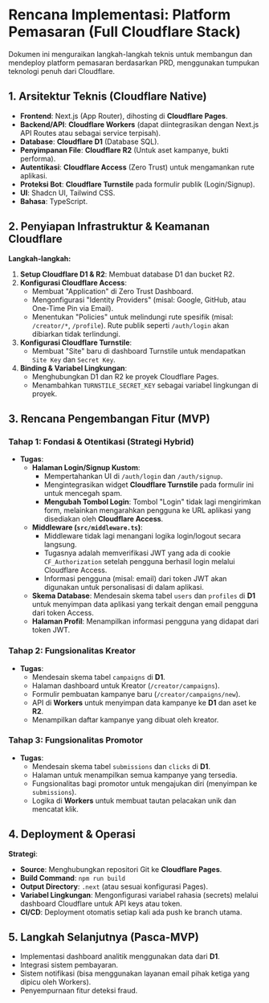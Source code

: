 # Rencana Implementasi: Platform Pemasaran (Full Cloudflare Stack)

Dokumen ini menguraikan langkah-langkah teknis untuk membangun dan mendeploy platform pemasaran berdasarkan PRD, menggunakan tumpukan teknologi penuh dari Cloudflare.

## 1. Arsitektur Teknis (Cloudflare Native)

- **Frontend**: Next.js (App Router), dihosting di **Cloudflare Pages**.
- **Backend/API**: **Cloudflare Workers** (dapat diintegrasikan dengan Next.js API Routes atau sebagai service terpisah).
- **Database**: **Cloudflare D1** (Database SQL).
- **Penyimpanan File**: **Cloudflare R2** (Untuk aset kampanye, bukti performa).
- **Autentikasi**: **Cloudflare Access** (Zero Trust) untuk mengamankan rute aplikasi.
- **Proteksi Bot**: **Cloudflare Turnstile** pada formulir publik (Login/Signup).
- **UI**: Shadcn UI, Tailwind CSS.
- **Bahasa**: TypeScript.

## 2. Penyiapan Infrastruktur & Keamanan Cloudflare

**Langkah-langkah:**
1.  **Setup Cloudflare D1 & R2**: Membuat database D1 dan bucket R2.
2.  **Konfigurasi Cloudflare Access**:
    - Membuat "Application" di Zero Trust Dashboard.
    - Mengonfigurasi "Identity Providers" (misal: Google, GitHub, atau One-Time Pin via Email).
    - Menentukan "Policies" untuk melindungi rute spesifik (misal: `/creator/*`, `/profile`). Rute publik seperti `/auth/login` akan dibiarkan tidak terlindungi.
3.  **Konfigurasi Cloudflare Turnstile**:
    - Membuat "Site" baru di dashboard Turnstile untuk mendapatkan `Site Key` dan `Secret Key`.
4.  **Binding & Variabel Lingkungan**:
    - Menghubungkan D1 dan R2 ke proyek Cloudflare Pages.
    - Menambahkan `TURNSTILE_SECRET_KEY` sebagai variabel lingkungan di proyek.

## 3. Rencana Pengembangan Fitur (MVP)

### Tahap 1: Fondasi & Otentikasi (Strategi Hybrid)
- **Tugas**:
    - **Halaman Login/Signup Kustom**:
        - Mempertahankan UI di `/auth/login` dan `/auth/signup`.
        - Mengintegrasikan widget **Cloudflare Turnstile** pada formulir ini untuk mencegah spam.
        - **Mengubah Tombol Login**: Tombol "Login" tidak lagi mengirimkan form, melainkan mengarahkan pengguna ke URL aplikasi yang disediakan oleh **Cloudflare Access**.
    - **Middleware (`src/middleware.ts`)**:
        - Middleware tidak lagi menangani logika login/logout secara langsung.
        - Tugasnya adalah memverifikasi JWT yang ada di cookie `CF_Authorization` setelah pengguna berhasil login melalui Cloudflare Access.
        - Informasi pengguna (misal: email) dari token JWT akan digunakan untuk personalisasi di dalam aplikasi.
    - **Skema Database**: Mendesain skema tabel `users` dan `profiles` di **D1** untuk menyimpan data aplikasi yang terkait dengan email pengguna dari token Access.
    - **Halaman Profil**: Menampilkan informasi pengguna yang didapat dari token JWT.

### Tahap 2: Fungsionalitas Kreator
- **Tugas**:
    - Mendesain skema tabel `campaigns` di **D1**.
    - Halaman dashboard untuk Kreator (`/creator/campaigns`).
    - Formulir pembuatan kampanye baru (`/creator/campaigns/new`).
    - API di **Workers** untuk menyimpan data kampanye ke **D1** dan aset ke **R2**.
    - Menampilkan daftar kampanye yang dibuat oleh kreator.

### Tahap 3: Fungsionalitas Promotor
- **Tugas**:
    - Mendesain skema tabel `submissions` dan `clicks` di **D1**.
    - Halaman untuk menampilkan semua kampanye yang tersedia.
    - Fungsionalitas bagi promotor untuk mengajukan diri (menyimpan ke `submissions`).
    - Logika di **Workers** untuk membuat tautan pelacakan unik dan mencatat klik.

## 4. Deployment & Operasi

**Strategi**:
- **Source**: Menghubungkan repositori Git ke **Cloudflare Pages**.
- **Build Command**: `npm run build`
- **Output Directory**: `.next` (atau sesuai konfigurasi Pages).
- **Variabel Lingkungan**: Mengonfigurasi variabel rahasia (secrets) melalui dashboard Cloudflare untuk API keys atau token.
- **CI/CD**: Deployment otomatis setiap kali ada push ke branch utama.

## 5. Langkah Selanjutnya (Pasca-MVP)

- Implementasi dashboard analitik menggunakan data dari **D1**.
- Integrasi sistem pembayaran.
- Sistem notifikasi (bisa menggunakan layanan email pihak ketiga yang dipicu oleh Workers).
- Penyempurnaan fitur deteksi fraud.
